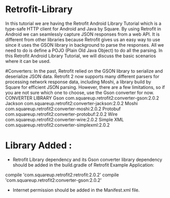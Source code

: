 # Retrofit-Library

In this tutorial we are having the Retrofit Android Library Tutorial which is a type-safe HTTP client for Android and Java by Square. By using Retrofit in Android we can seamlessly capture JSON responses from a web API. It is different from other libraries because Retrofit gives us an easy way to use since it uses the GSON library in background to parse the responses. All we need to do is define a POJO (Plain Old Java Object) to do all the parsing. In this Retrofit Android Library Tutorial, we will discuss the basic scenarios where it can be used.

#Converters:
In the past, Retrofit relied on the GSON library to serialize and deserialize JSON data. Retrofit 2 now supports many different parsers for processing network response data, including Moshi, a library build by Square for efficient JSON parsing. However, there are a few limitations, so if you are not sure which one to choose, use the Gson converter for now.
CONVERTERLIBRARYGsoncom.squareup.retrofit2:converter-gson:2.0.2Jacksoncom.squareup.retrofit2:converter-jackson:2.0.2Moshicom.squareup.retrofit2:converter-moshi:2.0.2Protobufcom.squareup.retrofit2:converter-protobuf:2.0.2Wirecom.squareup.retrofit2:converter-wire:2.0.2Simple XMLcom.squareup.retrofit2:converter-simplexml:2.0.2

# Library Added :
* Retrofit Library dependency and its Gson converter library dependency should be added in the build.gradle of Retrofit Example Application:

compile 'com.squareup.retrofit2:retrofit:2.0.2'
compile 'com.squareup.retrofit2:converter-gson:2.0.2'


* Internet permission should be added in the Manifest.xml file.


<uses-permission android:name="android.permission.INTERNET"/>

